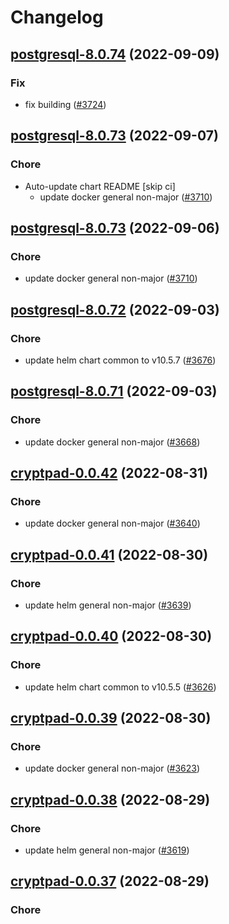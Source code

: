 # Changelog



## [postgresql-8.0.74](https://github.com/truecharts/charts/compare/postgresql-8.0.73...postgresql-8.0.74) (2022-09-09)

### Fix

- fix building ([#3724](https://github.com/truecharts/charts/issues/3724))




## [postgresql-8.0.73](https://github.com/truecharts/charts/compare/postgresql-8.0.72...postgresql-8.0.73) (2022-09-07)

### Chore

- Auto-update chart README [skip ci]
  - update docker general non-major ([#3710](https://github.com/truecharts/charts/issues/3710))




## [postgresql-8.0.73](https://github.com/truecharts/charts/compare/postgresql-8.0.72...postgresql-8.0.73) (2022-09-06)

### Chore

- update docker general non-major ([#3710](https://github.com/truecharts/charts/issues/3710))




## [postgresql-8.0.72](https://github.com/truecharts/charts/compare/postgresql-8.0.71...postgresql-8.0.72) (2022-09-03)

### Chore

- update helm chart common to v10.5.7 ([#3676](https://github.com/truecharts/charts/issues/3676))




## [postgresql-8.0.71](https://github.com/truecharts/charts/compare/postgresql-8.0.70...postgresql-8.0.71) (2022-09-03)

### Chore

- update docker general non-major ([#3668](https://github.com/truecharts/charts/issues/3668))




## [cryptpad-0.0.42](https://github.com/truecharts/charts/compare/cryptpad-0.0.41...cryptpad-0.0.42) (2022-08-31)

### Chore

- update docker general non-major ([#3640](https://github.com/truecharts/charts/issues/3640))




## [cryptpad-0.0.41](https://github.com/truecharts/charts/compare/cryptpad-0.0.40...cryptpad-0.0.41) (2022-08-30)

### Chore

- update helm general non-major ([#3639](https://github.com/truecharts/charts/issues/3639))




## [cryptpad-0.0.40](https://github.com/truecharts/charts/compare/cryptpad-0.0.39...cryptpad-0.0.40) (2022-08-30)

### Chore

- update helm chart common to v10.5.5 ([#3626](https://github.com/truecharts/charts/issues/3626))




## [cryptpad-0.0.39](https://github.com/truecharts/charts/compare/cryptpad-0.0.38...cryptpad-0.0.39) (2022-08-30)

### Chore

- update docker general non-major ([#3623](https://github.com/truecharts/charts/issues/3623))




## [cryptpad-0.0.38](https://github.com/truecharts/charts/compare/cryptpad-0.0.37...cryptpad-0.0.38) (2022-08-29)

### Chore

- update helm general non-major ([#3619](https://github.com/truecharts/charts/issues/3619))




## [cryptpad-0.0.37](https://github.com/truecharts/charts/compare/cryptpad-0.0.36...cryptpad-0.0.37) (2022-08-29)

### Chore

